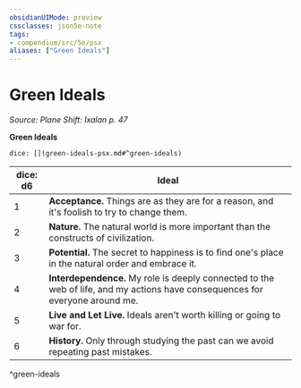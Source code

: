 ```yaml
---
obsidianUIMode: preview
cssclasses: json5e-note
tags:
- compendium/src/5e/psx
aliases: ["Green Ideals"]
---
```

# Green Ideals
*Source: Plane Shift: Ixalan p. 47* 

**Green Ideals**

`dice: [](green-ideals-psx.md#^green-ideals)`

| dice: d6 | Ideal |
|----------|-------|
| 1 | **Acceptance.** Things are as they are for a reason, and it's foolish to try to change them. |
| 2 | **Nature.** The natural world is more important than the constructs of civilization. |
| 3 | **Potential.** The secret to happiness is to find one's place in the natural order and embrace it. |
| 4 | **Interdependence.** My role is deeply connected to the web of life, and my actions have consequences for everyone around me. |
| 5 | **Live and Let Live.** Ideals aren't worth killing or going to war for. |
| 6 | **History.** Only through studying the past can we avoid repeating past mistakes. |
^green-ideals